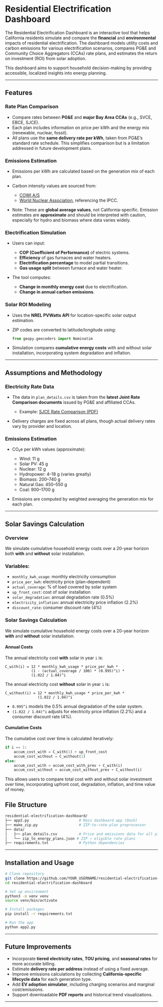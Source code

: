 # Residential Electrification Dashboard

The Residential Electrification Dashboard is an interactive tool that helps California residents simulate and compare the **financial** and **environmental** impacts of residential electrification. The dashboard models utility costs and carbon emissions for various electrification scenarios, compares PG\&E and Community Choice Aggregators (CCAs) rate plans, and estimates the return on investment (ROI) from solar adoption.

This dashboard aims to support household decision-making by providing accessible, localized insights into energy planning.

---

## Features

### Rate Plan Comparison

* Compare rates between **PG\&E** and **major Bay Area CCAs** (e.g., SVCE, EBCE, SJCE).
* Each plan includes information on price per kWh and the energy mix (renewable, nuclear, fossil).
* All plans use the **same delivery rate per kWh**, taken from PG\&E’s standard rate schedule. This simplifies comparison but is a limitation addressed in future development plans.

### Emissions Estimation

* Emissions per kWh are calculated based on the generation mix of each plan.
* Carbon intensity values are sourced from:

  * [COWI A/S](https://www.cowi.com/news-and-press/news/2023/comparing-co2-emissions-from-different-energy-sources)
  * [World Nuclear Association](https://world-nuclear.org/information-library/energy-and-the-environment/carbon-dioxide-emissions-from-electricity), referencing the IPCC.
* Note: These are **global average values**, not California-specific. Emission estimates are **approximate** and should be interpreted with caution, especially for hydro and biomass where data varies widely.

### Electrification Simulation

* Users can input:

  * **COP (Coefficient of Performance)** of electric systems.
  * **Efficiency** of gas furnaces and water heaters.
  * **Electrification percentage** to model partial transitions.
  * **Gas usage split** between furnace and water heater.
* The tool computes:

  * **Change in monthly energy cost** due to electrification.
  * **Change in annual carbon emissions**.

### Solar ROI Modeling

* Uses the **NREL PVWatts API** for location-specific solar output estimation.
* ZIP codes are converted to latitude/longitude using:

  ```python
  from geopy.geocoders import Nominatim
  ```
* Simulation compares **cumulative energy costs** with and without solar installation, incorporating system degradation and inflation.

---

## Assumptions and Methodology

### Electricity Rate Data

* The data in `plan_details.csv` is taken from the **latest Joint Rate Comparison documents** issued by PG\&E and affiliated CCAs.

  * Example: [SJCE Rate Comparison (PDF)](https://www.pge.com/assets/pge/docs/account/alternate-energy-providers/sjce-rcc.pdf)
* Delivery charges are fixed across all plans, though actual delivery rates vary by provider and location.

### Emissions Estimation

* CO₂e per kWh values (approximate):

  * Wind: 11 g
  * Solar PV: 45 g
  * Nuclear: 12 g
  * Hydropower: 4–18 g (varies greatly)
  * Biomass: 200–740 g
  * Natural Gas: 450–550 g
  * Coal: 900–1700 g
* Emissions are computed by weighted averaging the generation mix for each plan.

---

## Solar Savings Calculation

### Overview

We simulate cumulative household energy costs over a 20-year horizon both **with** and **without** solar installation.

### Variables:

* `monthly_kwh_usage`: monthly electricity consumption
* `price_per_kwh`: electricity price (plan-dependent)
* `actual_coverage`: % of load covered by solar system
* `up_front_cost`: cost of solar installation
* `solar_degradation`: annual degradation rate (0.5%)
* `electricity_inflation`: annual electricity price inflation (2.2%)
* `discount_rate`: consumer discount rate (4%)

### Solar Savings Calculation

We simulate cumulative household energy costs over a 20-year horizon **with** and **without** solar installation.

#### Annual Costs

The annual electricity cost **with** solar in year `i` is:

```
C_with(i) = 12 * monthly_kwh_usage * price_per_kwh *
            (1 - (actual_coverage / 100) * (0.995)^i) *
            (1.022 / 1.04)^i
```

The annual electricity cost **without** solar in year `i` is:

```
C_without(i) = 12 * monthly_kwh_usage * price_per_kwh *
               (1.022 / 1.04)^i
```

* `0.995^i` models the 0.5% annual degradation of the solar system.
* `(1.022 / 1.04)^i` adjusts for electricity price inflation (2.2%) and a consumer discount rate (4%).

#### Cumulative Costs

The cumulative cost over time is calculated iteratively:

```python
if i == 1:
    accum_cost_with = C_with(1) + up_front_cost
    accum_cost_without = C_without(1)
else:
    accum_cost_with = accum_cost_with_prev + C_with(i)
    accum_cost_without = accum_cost_without_prev + C_without(i)
```

This allows users to compare total cost with and without solar investment over time, incorporating upfront cost, degradation, inflation, and time value of money.

## File Structure

```bash
residential-electrification-dashboard/
├── app2.py                       # Main dashboard app (Dash)
├── make_zip.py                   # ZIP-to-rate-plan preprocessor
├── data/
│   ├── plan_details.csv          # Price and emissions data for all plans
│   └── zip_to_energy_plans.json # ZIP → eligible rate plans
├── requirements.txt              # Python dependencies
```

---

## Installation and Usage

```bash
# Clone repository
git clone https://github.com/YOUR_USERNAME/residential-electrification-dashboard.git
cd residential-electrification-dashboard

# Set up environment
python3 -m venv venv
source venv/bin/activate

# Install packages
pip install -r requirements.txt

# Run the app
python app2.py
```

---

## Future Improvements

* Incorporate **tiered electricity rates**, **TOU pricing**, and **seasonal rates** for more accurate billing.
* Estimate **delivery rate per address** instead of using a fixed average.
* Improve emissions calculations by collecting **California-specific lifecycle data** for each generation type.
* Add **EV adoption simulator**, including charging scenarios and marginal cost/emissions.
* Support downloadable **PDF reports** and historical trend visualizations.

---
